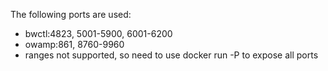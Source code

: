 The following ports are used:
 - bwctl:4823, 5001-5900, 6001-6200
 - owamp:861, 8760-9960
 - ranges not supported, so need to use docker run -P to expose all ports